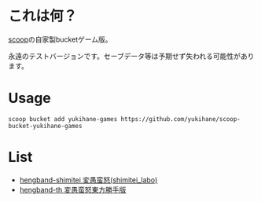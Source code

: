 # これは何？

[scoop](https://github.com/lukesampson/scoop/)の自家製bucketゲーム版。

永遠のテストバージョンです。セーブデータ等は予期せず失われる可能性があります。

# Usage

    scoop bucket add yukihane-games https://github.com/yukihane/scoop-bucket-yukihane-games

# List

* [hengband-shimitei 変愚蛮怒(shimitei_labo)](https://rlbuild.herokuapp.com/)
* [hengband-th 変愚蛮怒東方勝手版](http://www.miyamasa.net/heng_th_katte.html)

